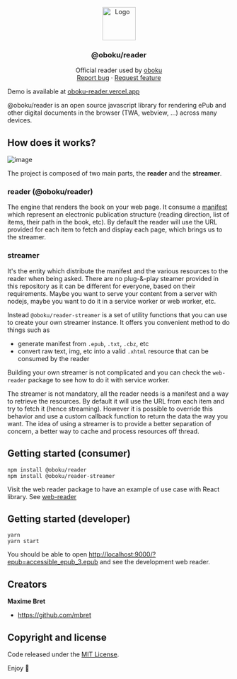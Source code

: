 <p align="center">
  <a 
  href="https://github.com/mbret/oboku">
    <img src="https://user-images.githubusercontent.com/1911240/99893449-bca35e00-2cc3-11eb-88c1-80b3190eb620.png" alt="Logo" width="75" height="75">
  </a>

  <h3 align="center">@oboku/reader</h3>

  <p align="center">
    Official reader used by <a href="https://oboku.me">oboku</a>
    <br>
    <a href="https://github.com/mbret/oboku-reader/issues/new">Report bug</a>
    ·
    <a href="https://github.com/mbret/oboku-reader/issues/new">Request feature</a>
  </p>
</p>

Demo is available at [oboku-reader.vercel.app](https://oboku-reader.vercel.app)

@oboku/reader is an open source javascript library for rendering ePub and other digital documents in the browser (TWA, webview, ...) across many devices.

## How does it works?

![image](https://user-images.githubusercontent.com/1911240/121635379-1aad5c80-cac1-11eb-9ceb-ea39b1adb281.png)

The project is composed of two main parts, the **reader** and the **streamer**. 

### reader (@oboku/reader)
The engine that renders the book on your web page. It consume a [manifest](https://github.com/mbret/oboku-reader/blob/master/packages/reader/src/types/Manifest.ts) which represent an electronic publication structure (reading direction, list of items, their path in the book, etc). By default the reader will use the URL provided for each item to fetch and display each page, which brings us to the streamer.

### streamer
It's the entity which distribute the manifest and the various resources to the reader when being asked. There are no plug-&-play steamer provided in this repository as it can be different for everyone, based on their requirements. Maybe you want to serve your content from a server with nodejs, maybe you want to do it in a service worker or web worker, etc.

Instead `@oboku/reader-streamer` is a set of utility functions that you can use to create your own streamer instance. It offers you convenient method to do things such as
- generate manifest from `.epub`, `.txt`, `.cbz`, etc
- convert raw text, img, etc into a valid `.xhtml` resource that can be consumed by the reader

Building your own streamer is not complicated and you can check the `web-reader` package to see how to do it with service worker.

The streamer is not mandatory, all the reader needs is a manifest and a way to retrieve the resources. By default it will use the URL from each item and try to fetch it (hence streaming). However it is possible to override this behavior and use a custom callback function to return the data the way you want. The idea of using a streamer is to provide a better separation of concern, a better way to cache and process resources off thread.

## Getting started (consumer)

```
npm install @oboku/reader
npm install @oboku/reader-streamer
```

Visit the web reader package to have an example of use case with React library.
See [web-reader](https://github.com/mbret/oboku-reader/tree/master/packages/web-reader)

## Getting started (developer)
```
yarn
yarn start
```

You should be able to open [http://localhost:9000/?epub=accessible_epub_3.epub](http://localhost:9000/?epub=accessible_epub_3.epub) and see the development web reader.


## Creators

**Maxime Bret**

- <https://github.com/mbret>

## Copyright and license

Code released under the [MIT License](https://mbret/@oboku/reader/blob/master/LICENSE).

Enjoy :metal:
